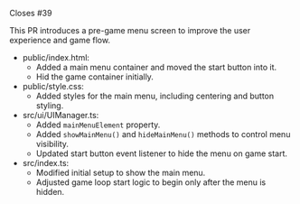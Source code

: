 Closes #39

This PR introduces a pre-game menu screen to improve the user experience and game flow.

- public/index.html:
  - Added a main menu container and moved the start button into it.
  - Hid the game container initially.
- public/style.css:
  - Added styles for the main menu, including centering and button styling.
- src/ui/UIManager.ts:
  - Added `mainMenuElement` property.
  - Added `showMainMenu()` and `hideMainMenu()` methods to control menu visibility.
  - Updated start button event listener to hide the menu on game start.
- src/index.ts:
  - Modified initial setup to show the main menu.
  - Adjusted game loop start logic to begin only after the menu is hidden.